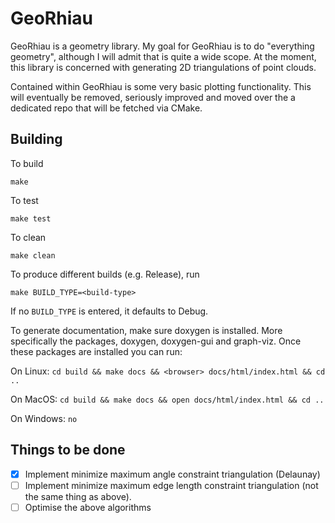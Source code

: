 # GeoRhiau

GeoRhiau is a geometry library. My goal for GeoRhiau is to do "everything geometry", although I will admit that is quite a wide scope. At the moment, this library is concerned with generating 2D triangulations of point clouds. 

Contained within GeoRhiau is some very basic plotting functionality. This will eventually be removed, seriously improved
and moved over the a dedicated repo that will be fetched via CMake. 

## Building

To build

`make`

To test

`make test`

To clean

`make clean`

To produce different builds (e.g. Release), run

`make BUILD_TYPE=<build-type>`

If no `BUILD_TYPE` is entered, it defaults to Debug.

To generate documentation, make sure doxygen is installed. More specifically the packages, doxygen, doxygen-gui and graph-viz. Once these packages are installed you can run:

On Linux:
`cd build && make docs && <browser> docs/html/index.html && cd ..`

On MacOS:
`cd build && make docs && open docs/html/index.html && cd ..`

On Windows:
`no`

## Things to be done

- [x] Implement minimize maximum angle constraint triangulation (Delaunay)
- [ ] Implement minimize maximum edge length constraint triangulation (not the same thing as above).
- [ ] Optimise the above algorithms
